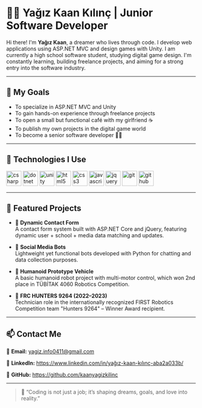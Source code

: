 # 👨‍💻 Yağız Kaan Kılınç | Junior Software Developer

Hi there! I'm **Yağız Kaan**, a dreamer who lives through code. I develop web applications using ASP.NET MVC and design games with Unity. I am currently a high school software student, studying digital game design. I'm constantly learning, building freelance projects, and aiming for a strong entry into the software industry.

---

## 🎯 My Goals

- To specialize in ASP.NET MVC and Unity  
- To gain hands-on experience through freelance projects  
- To open a small but functional café with my girlfriend ☕  
- To publish my own projects in the digital game world  
- To become a senior software developer 👨‍💻  

---

## 🧰 Technologies I Use

<p align="left">
  <img src="https://cdn.jsdelivr.net/gh/devicons/devicon/icons/csharp/csharp-original.svg" alt="csharp" width="40" height="40"/>
  <img src="https://cdn.jsdelivr.net/gh/devicons/devicon/icons/dotnetcore/dotnetcore-original.svg" alt="dotnet" width="40" height="40"/>
  <img src="https://cdn.jsdelivr.net/gh/devicons/devicon/icons/unity/unity-original.svg" alt="unity" width="40" height="40"/>
  <img src="https://cdn.jsdelivr.net/gh/devicons/devicon/icons/html5/html5-original.svg" alt="html5" width="40" height="40"/>
  <img src="https://cdn.jsdelivr.net/gh/devicons/devicon/icons/css3/css3-original.svg" alt="css3" width="40" height="40"/>
  <img src="https://cdn.jsdelivr.net/gh/devicons/devicon/icons/javascript/javascript-original.svg" alt="javascript" width="40" height="40"/>
  <img src="https://cdn.jsdelivr.net/gh/devicons/devicon/icons/jquery/jquery-original.svg" alt="jquery" width="40" height="40"/>
  <img src="https://cdn.jsdelivr.net/gh/devicons/devicon/icons/git/git-original.svg" alt="git" width="40" height="40"/>
  <img src="https://cdn.jsdelivr.net/gh/devicons/devicon/icons/github/github-original.svg" alt="github" width="40" height="40"/>
</p>

---

## 📌 Featured Projects

- 🔹 **Dynamic Contact Form**  
  A contact form system built with ASP.NET Core and jQuery, featuring dynamic user + school + media data matching and updates.

- 🔹 **Social Media Bots**  
  Lightweight yet functional bots developed with Python for chatting and data collection purposes.

- 🔹 **Humanoid Prototype Vehicle**  
  A basic humanoid robot project with multi-motor control, which won 2nd place in TÜBİTAK 4060 Robotics Competition.

- 🔹 **FRC HUNTERS 9264 (2022–2023)**  
  Technician role in the internationally recognized FIRST Robotics Competition team "Hunters 9264" – Winner Award recipient.

---

## 📫 Contact Me

📧 **Email:** yagiz.info0411@gmail.com  

🔗 **LinkedIn:** https://www.linkedin.com/in/yağız-kaan-kılınç-aba2a033b/

📁 **GitHub:** https://github.com/kaanyagizkilinc

---

> 💬 “Coding is not just a job; it’s shaping dreams, goals, and love into reality.”

